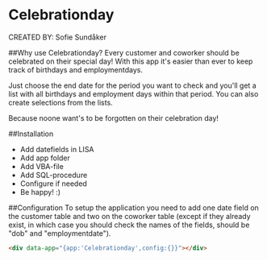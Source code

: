 #  Celebrationday #

CREATED BY: Sofie Sundåker

##Why use Celebrationday?
Every customer and coworker should be celebrated on their special day! 
With this app it's easier than ever to keep track of birthdays and employmentdays.

Just choose the end date for the period you want to check and you'll get a list with all birthdays and employment days within that period. You can also create selections from the lists. 

Because noone want's to be forgotten on their celebration day!

##Installation
* Add datefields in LISA
* Add app folder
* Add VBA-file
* Add SQL-procedure
* Configure if needed
* Be happy! :) 

##Configuration
To setup the application you need to add one date field on the customer table and two on the coworker table (except if they already exist, in which case you should check the names of the fields, should be "dob" and "employmentdate").

```html
<div data-app="{app:'Celebrationday',config:{}}"></div>
```
